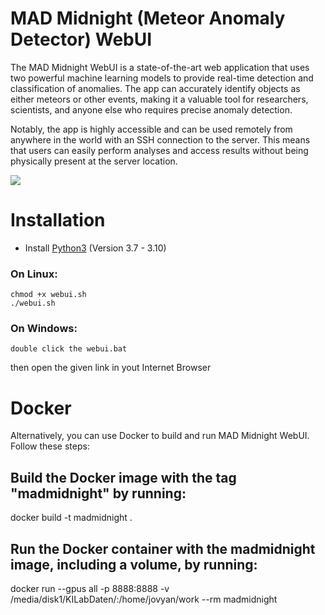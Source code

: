 # MAD Midnight (Meteor Anomaly Detector) WebUI

The MAD Midnight WebUI is a state-of-the-art web application that uses two powerful machine learning models to provide real-time detection and classification of anomalies. The app can accurately identify objects as either meteors or other events, making it a valuable tool for researchers, scientists, and anyone else who requires precise anomaly detection.

Notably, the app is highly accessible and can be used remotely from anywhere in the world with an SSH connection to the server. This means that users can easily perform analyses and access results without being physically present at the server location.

![](data/WebUIAnimation.gif)

# Installation
- Install [Python3](https://www.python.org/downloads/release/python-3100/) (Version 3.7 - 3.10)
### On Linux:
```
chmod +x webui.sh
./webui.sh
```

### On Windows:
```
double click the webui.bat 
```
then open the given link in yout Internet Browser



# Docker
Alternatively, you can use Docker to build and run MAD Midnight WebUI. Follow these steps:

## Build the Docker image with the tag "madmidnight" by running:
docker build -t madmidnight .

## Run the Docker container with the madmidnight image, including a volume, by running:
docker run --gpus all -p 8888:8888 -v /media/disk1/KILabDaten/:/home/jovyan/work --rm  madmidnight
